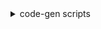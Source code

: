 <details>
   <summary>code-gen scripts</summary>
  [code-gen](https://github.com/kubernetes/code-generator)
  <details>
  <summary>hack/update-codegen.sh</summary>

  ```
  #!/bin/bash
  set -e

  PROJECT_ROOT="$( cd "$( dirname "${BASH_SOURCE[0]}" )/../" && pwd )"
  PACKAGE_BASE=$(head -n 1 ${PROJECT_ROOT}/go.mod | awk '{ print $2}')
  CODGEN_IMAGE_NAME="antrea/codegen:kubernetes-1.21.0-build.1"
  function docker_run() {
    docker pull ${CODGEN_IMAGE_NAME}
    docker run  \
		  -w /go/src/${PACKAGE_BASE} \
		  -v ${PROJECT_ROOT}:/go/src/${PACKAGE_BASE} \
		  "${CODGEN_IMAGE_NAME}" "$@"
  }
  docker_run /go/src/${PACKAGE_BASE}/hack/update-codegen-dockerized.sh "$@"
  ```
  </details>
  
  <summary>hack/update-codgen-dockerized.sh</summary>
  [code-gen](https://github.com/kubernetes/code-generator)
  <details>
  <summary>hack/update-codgen-dockerized.sh</summary>

  ```
    #!/bin/bash
    set -ex
    PROJECT_ROOT="$( cd "$( dirname "${BASH_SOURCE[0]}" )/../" && pwd )"
    PACKAGE_BASE=$(head -n 1 ${PROJECT_ROOT}/go.mod | awk '{ print $2}')
    
    PACKAGE_BASE=$1
    CLIENT_PATH=pkg/client
    CLIENT_NAME="versioned"

    client-gen --input-base "${PACKAGE_BASE}/pkg" \
              --input "nodeset/v1alpha1" --clientset-path "${PACKAGE_BASE}/${CLIENT_PATH}" \
              --clientset-name "$CLIENT_NAME" --fake-clientset=true -h ./hack/boilerplate.go.txt
  ```
  </details>
